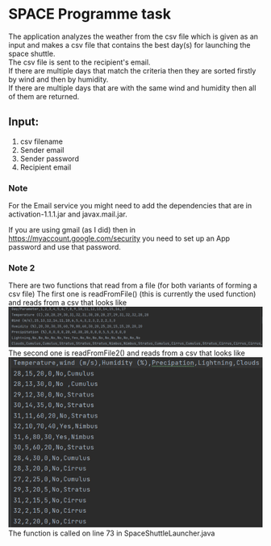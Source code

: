 # SPACE Programme task   
The application analyzes the weather from the csv file 
which is given as an input and makes a csv file that contains the best day(s) for launching the space shuttle.  
The csv file is sent to the recipient's email.   
If there are multiple days that match the criteria then they are sorted firstly by wind and then by humidity.  
If there are multiple days that are with the same wind and humidity then all of them are returned.

## Input:
1. csv filename
2. Sender email
3. Sender password
4. Recipient email

### Note
For the Email service you might need to add the dependencies that are in activation-1.1.1.jar and javax.mail.jar.

If you are using gmail (as I did) then in https://myaccount.google.com/security you need to set up an App password and use that password. 

### Note 2
There are two functions that read from a file (for both variants of forming a csv file)
The first one is readFromFile() (this is currently the used function) and reads from a csv that looks like 
![img_1.png](img_1.png)   
The second one is readFromFile2() and reads from a csv that looks like
![img_2.png](img_2.png)   
The function is called on line 73 in SpaceShuttleLauncher.java
